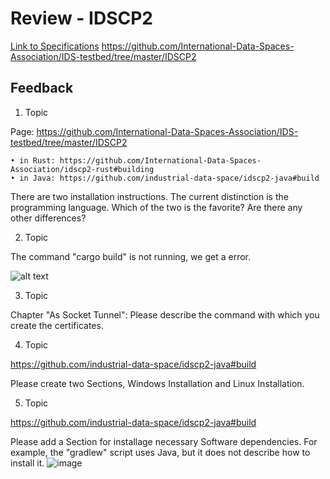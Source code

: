 # Review - IDSCP2  

[Link to Specifications](https://github.com/International-Data-Spaces-Association/IDS-testbed/tree/master/IDSCP2)
https://github.com/International-Data-Spaces-Association/IDS-testbed/tree/master/IDSCP2

## Feedback 

1. Topic

Page: https://github.com/International-Data-Spaces-Association/IDS-testbed/tree/master/IDSCP2

	• in Rust: https://github.com/International-Data-Spaces-Association/idscp2-rust#building
	• in Java: https://github.com/industrial-data-space/idscp2-java#build

There are two installation instructions. The current distinction is the programming language. Which of the two is the favorite? Are there any other differences?

2. Topic

The command "cargo build" is not running, we get a error.

![alt text](https://github.com/International-Data-Spaces-Association/IDS-testbed/blob/master/IDSCP2/001.png "Error 1")


3. Topic

Chapter "As Socket Tunnel": Please describe the command with which you create the certificates.

4. Topic

https://github.com/industrial-data-space/idscp2-java#build

Please create two Sections, Windows Installation and Linux Installation.

5. Topic

https://github.com/industrial-data-space/idscp2-java#build

Please add a Section for installage necessary Software dependencies.
For example, the "gradlew" script uses Java, but it does not describe how to install it.
![image](https://user-images.githubusercontent.com/83353235/131628481-1fb159de-f151-4772-a333-fb8229778226.png)

